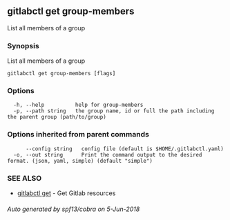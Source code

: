 ## gitlabctl get group-members

List all members of a group

### Synopsis

List all members of a group

```
gitlabctl get group-members [flags]
```

### Options

```
  -h, --help          help for group-members
  -p, --path string   the group name, id or full the path including the parent group (path/to/group)
```

### Options inherited from parent commands

```
      --config string   config file (default is $HOME/.gitlabctl.yaml)
  -o, --out string      Print the command output to the desired format. (json, yaml, simple) (default "simple")
```

### SEE ALSO

* [gitlabctl get](gitlabctl_get.md)	 - Get Gitlab resources

###### Auto generated by spf13/cobra on 5-Jun-2018
